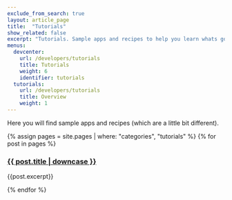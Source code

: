 ```yaml
---
exclude_from_search: true
layout: article_page
title:  "Tutorials"
show_related: false
excerpt: "Tutorials. Sample apps and recipes to help you learn whats going on."
menus:
  devcenter:
    url: /developers/tutorials
    title: Tutorials
    weight: 6
    identifier: tutorials
  tutorials:
    url: /developers/tutorials
    title: Overview
    weight: 1
---
```


Here you will find sample apps and recipes (which are a little bit different).

<div class="row overview-container">
{% assign pages = site.pages | where: "categories", "tutorials" %}
{% for post in pages %}
  <div class="col-xs-12 overview-brief">
  	<div class="col-md-2 overview-icon">
    	<a href="{{ post.url | relative_url}}"><img src="{{site.cdnurl}}{{ post.image.teaser | prepend:'/images' | relative_url }}" alt="" itemprop="image"></a>
  	</div>
  	<div class="col-xs-10">
   		<h3><a href="{{ post.url | relative_url}}">{{ post.title | downcase }}</a></h3>
    	<p class="lg">{{post.excerpt}}</p>
    </div>
  </div>
{% endfor %}
</div>
